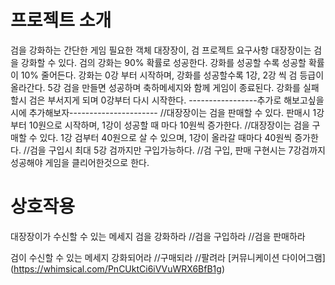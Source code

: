 # 프로젝트 소개
검을 강화하는 간단한 게임
필요한 객체
대장장이, 검
프로젝트 요구사항
대장장이는 검을 강화할 수 있다.
검의 강화는 90% 확률로 성공한다.
강화를 성공할 수록 성공할 확률이 10% 줄어든다.
강화는 0강 부터 시작하며, 강화를 성공할수록 1강, 2강 씩 검 등급이 올라간다.
5강 검을 만들면 성공하며 축하메세지와 함께 게임이 종료된다.
강화를 실패할시 검은 부서지게 되며 0강부터 다시 시작한다.
-----------------추가로 해보고싶을시에 추가해보자----------------------
//대장장이는 검을 판매할 수 있다. 판매시 1강부터 10원으로 시작하며, 1강이 성공할 때 마다 10원씩 증가한다.
//대장장이는 검을 구매할 수 있다. 1강 검부터 40원으로 살 수 있으며, 1강이 올라갈 때마다 40원씩 증가한다.
//검을 구입시 최대 5강 검까지만 구입가능하다.
//검 구입, 판매 구현시는 7강검까지 성공해야 게임을 클리어한것으로 한다.

# 상호작용
대장장이가 수신할 수 있는 메세지
검을 강화하라
//검을 구입하라
//검을 판매하라

검이 수신할 수 있는 메세지
강화되어라
//구매되라
//팔려라
[커뮤니케이션 다이어그램] (https://whimsical.com/PnCUktCi6iVVuWRX6BfB1g)
